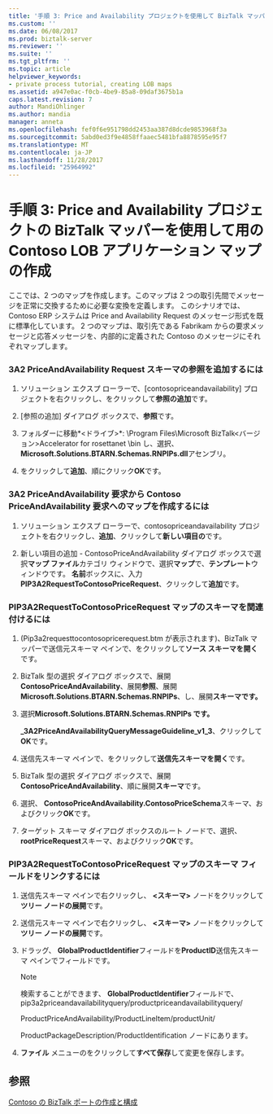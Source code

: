 ```yaml
---
title: '手順 3: Price and Availability プロジェクトを使用して BizTalk マッパーの Contoso LOB アプリケーションの作成はマップ |Microsoft ドキュメント'
ms.custom: ''
ms.date: 06/08/2017
ms.prod: biztalk-server
ms.reviewer: ''
ms.suite: ''
ms.tgt_pltfrm: ''
ms.topic: article
helpviewer_keywords:
- private process tutorial, creating LOB maps
ms.assetid: a947e0ac-f0cb-4be9-85a8-09daf3675b1a
caps.latest.revision: 7
author: MandiOhlinger
ms.author: mandia
manager: anneta
ms.openlocfilehash: fef0f6e951798dd2453aa387d8dcde9853968f3a
ms.sourcegitcommit: 5abd0ed3f9e4858ffaaec5481bfa8878595e95f7
ms.translationtype: MT
ms.contentlocale: ja-JP
ms.lasthandoff: 11/28/2017
ms.locfileid: "25964992"
---
```

# <a name="step-3-creating-the-contoso-lob-application-maps-for-the-price-and-availability-project-using-biztalk-mapper"></a>手順 3: Price and Availability プロジェクトの BizTalk マッパーを使用して用の Contoso LOB アプリケーション マップの作成
ここでは、2 つのマップを作成します。このマップは 2 つの取引先間でメッセージを正常に交換するために必要な変換を定義します。 このシナリオでは、Contoso ERP システムは Price and Availability Request のメッセージ形式を既に標準化しています。 2 つのマップは、取引先である Fabrikam からの要求メッセージと応答メッセージを、内部的に定義された Contoso のメッセージにそれぞれマップします。  
  
### <a name="to-add-a-reference-for-the-3a2-priceandavailability-request-schema"></a>3A2 PriceAndAvailability Request スキーマの参照を追加するには  
  
1.  ソリューション エクスプ ローラーで、[contosopriceandavailability] プロジェクトを右クリックし、をクリックして**参照の追加**です。  
  
2.  [参照の追加] ダイアログ ボックスで、**参照**です。  
  
3.  フォルダーに移動*\<ドライブ\>*: \Program Files\Microsoft BizTalk\<バージョン\>Accelerator for rosettanet \bin し、選択、 **Microsoft.Solutions.BTARN.Schemas.RNPIPs.dll**アセンブリ。  
  
4.  をクリックして**追加**、順にクリック**OK**です。  
  
### <a name="to-create-the-3a2-priceandavailability-request-to-contoso-priceandavailability-request-map"></a>3A2 PriceAndAvailability 要求から Contoso PriceAndAvailability 要求へのマップを作成するには  
  
1.  ソリューション エクスプ ローラーで、contosopriceandavailability プロジェクトを右クリックし、**追加**、クリックして**新しい項目の**です。  
  
2.  新しい項目の追加 - ContosoPriceAndAvailability ダイアログ ボックスで選択**マップ ファイル**カテゴリ ウィンドウで、選択**マップ**で、**テンプレート**ウィンドウです。 **名前**ボックスに、入力**PIP3A2RequestToContosoPriceRequest**、クリックして**追加**です。  
  
### <a name="to-associate-the-schemas-for-the-pip3a2requesttocontosopricerequest-map"></a>PIP3A2RequestToContosoPriceRequest マップのスキーマを関連付けるには  
  
1.  (Pip3a2requesttocontosopricerequest.btm が表示されます)、BizTalk マッパーで送信元スキーマ ペインで、をクリックして**ソース スキーマを開く**です。  
  
2.  BizTalk 型の選択 ダイアログ ボックスで、展開**ContosoPriceAndAvailability**、展開**参照**、展開**Microsoft.Solutions.BTARN.Schemas.RNPIPs**、し、展開**スキーマです。**  
  
3.  選択**Microsoft.Solutions.BTARN.Schemas.RNPIPs です。**  
  
     **_3A2PriceAndAvailabilityQueryMessageGuideline_v1_3**、クリックして**OK**です。  
  
4.  送信先スキーマ ペインで、をクリックして**送信先スキーマを開く**です。  
  
5.  BizTalk 型の選択 ダイアログ ボックスで、展開**ContosoPriceAndAvailability**、順に展開**スキーマ**です。  
  
6.  選択、 **ContosoPriceAndAvailability.ContosoPriceSchema**スキーマ、およびクリック**OK**です。  
  
7.  ターゲット スキーマ ダイアログ ボックスのルート ノードで、選択、 **rootPriceRequest**スキーマ、およびクリック**OK**です。  
  
### <a name="to-link-schema-fields-in-the-pip3a2requesttocontosopricerequest-map"></a>PIP3A2RequestToContosoPriceRequest マップのスキーマ フィールドをリンクするには  
  
1.  送信先スキーマ ペインで右クリックし、 **\<スキーマ\>** ノードをクリックして**ツリー ノードの展開**です。  
  
2.  送信元スキーマ ペインで右クリックし、 **\<スキーマ\>** ノードをクリックして**ツリー ノードの展開**です。  
  
3.  ドラッグ、 **GlobalProductIdentifier**フィールドを**ProductID**送信先スキーマ ペインでフィールドです。  
  
    > [!NOTE]
    >  検索することができます、 **GlobalProductIdentifier**フィールドで、pip3a2priceandavailabilityquery/productpriceandavailabilityquery/  
    >   
    >  ProductPriceAndAvailability/ProductLineItem/productUnit/  
    >   
    >  ProductPackageDescription/ProductIdentification ノードにあります。  
  
4.  **ファイル** メニューのをクリックして**すべて保存**して変更を保存します。  
  
## <a name="see-also"></a>参照  
 [Contoso の BizTalk ポートの作成と構成](../../adapters-and-accelerators/accelerator-rosettanet/creating-and-configuring-biztalk-ports-for-contoso.md)